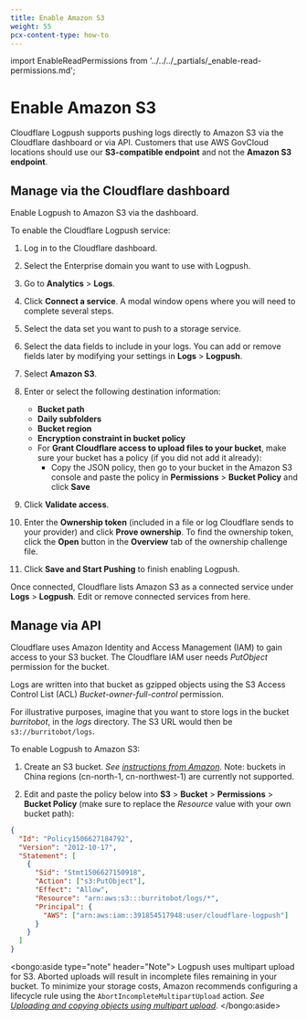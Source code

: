 ```yaml
---
title: Enable Amazon S3
weight: 55
pcx-content-type: how-to
---
```


import EnableReadPermissions from '../../../_partials/_enable-read-permissions.md';

# Enable Amazon S3

Cloudflare Logpush supports pushing logs directly to Amazon S3 via the Cloudflare dashboard or via API. Customers that use AWS GovCloud locations should use our **S3-compatible endpoint** and not the **Amazon S3 endpoint**.

## Manage via the Cloudflare dashboard

Enable Logpush to Amazon S3 via the dashboard.

To enable the Cloudflare Logpush service:

1. Log in to the Cloudflare dashboard.

1. Select the Enterprise domain you want to use with Logpush.

1. Go to **Analytics** > **Logs**.

1. Click **Connect a service**. A modal window opens where you will need to complete several steps.

1. Select the data set you want to push to a storage service.

1. Select the data fields to include in your logs. You can add or remove fields later by modifying your settings in **Logs** > **Logpush**.

1. Select **Amazon S3**.

1. Enter or select the following destination information:

   - **Bucket path**
   - **Daily subfolders**
   - **Bucket region**
   - **Encryption constraint in bucket policy**
   - For **Grant Cloudflare access to upload files to your bucket**, make sure your bucket has a policy (if you did not add it already):
     - Copy the JSON policy, then go to your bucket in the Amazon S3 console and paste the policy in **Permissions** > **Bucket Policy** and click **Save**

1. Click **Validate access**.
1. Enter the **Ownership token** (included in a file or log Cloudflare sends to your provider) and click **Prove ownership**. To find the ownership token, click the **Open** button in the **Overview** tab of the ownership challenge file.

1. Click **Save and Start Pushing** to finish enabling Logpush.

Once connected, Cloudflare lists Amazon S3 as a connected service under **Logs** > **Logpush**. Edit or remove connected services from here.

## Manage via API

Cloudflare uses Amazon Identity and Access Management (IAM) to gain access to your S3 bucket. The Cloudflare IAM user needs _PutObject_ permission for the bucket.

Logs are written into that bucket as gzipped objects using the S3 Access Control List (ACL)
_Bucket-owner-full-control_ permission.

<EnableReadPermissions />

For illustrative purposes, imagine that you want to store logs in the bucket _burritobot_, in the _logs_ directory. The S3 URL would then be `s3://burritobot/logs`.

To enable Logpush to Amazon S3:

1. Create an S3 bucket. _See [instructions from Amazon](https://docs.aws.amazon.com/AmazonS3/latest/gsg/CreatingABucket.html)_. Note: buckets in China regions (cn-north-1, cn-northwest-1) are currently not supported.

1. Edit and paste the policy below into **S3** > **Bucket** > **Permissions** > **Bucket Policy** (make sure to replace the _Resource_ value with your own bucket path):

```json
{
  "Id": "Policy1506627184792",
  "Version": "2012-10-17",
  "Statement": [
    {
      "Sid": "Stmt1506627150918",
      "Action": ["s3:PutObject"],
      "Effect": "Allow",
      "Resource": "arn:aws:s3:::burritobot/logs/*",
      "Principal": {
        "AWS": ["arn:aws:iam::391854517948:user/cloudflare-logpush"]
      }
    }
  ]
}
```

<bongo:aside type="note" header="Note">
Logpush uses multipart upload for S3. Aborted uploads will result in incomplete files remaining in your bucket. To minimize your storage costs, Amazon recommends configuring a lifecycle rule using the `AbortIncompleteMultipartUpload` action. _See [Uploading and copying objects using multipart upload](https://docs.aws.amazon.com/AmazonS3/latest/dev/mpuoverview.html#mpu-abort-incomplete-mpu-lifecycle-config)_.
</bongo:aside>

